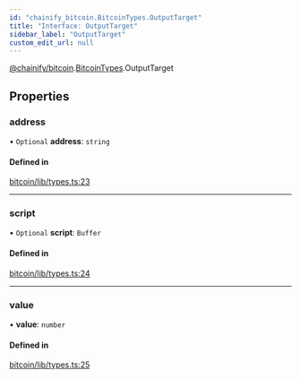 ```yaml
---
id: "chainify_bitcoin.BitcoinTypes.OutputTarget"
title: "Interface: OutputTarget"
sidebar_label: "OutputTarget"
custom_edit_url: null
---
```


[@chainify/bitcoin](../modules/chainify_bitcoin.md).[BitcoinTypes](../namespaces/chainify_bitcoin.BitcoinTypes.md).OutputTarget

## Properties

### address

• `Optional` **address**: `string`

#### Defined in

[bitcoin/lib/types.ts:23](https://github.com/liquality/chainify/blob/540cfa69/packages/bitcoin/lib/types.ts#L23)

___

### script

• `Optional` **script**: `Buffer`

#### Defined in

[bitcoin/lib/types.ts:24](https://github.com/liquality/chainify/blob/540cfa69/packages/bitcoin/lib/types.ts#L24)

___

### value

• **value**: `number`

#### Defined in

[bitcoin/lib/types.ts:25](https://github.com/liquality/chainify/blob/540cfa69/packages/bitcoin/lib/types.ts#L25)
